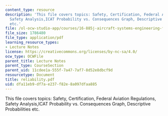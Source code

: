 ```yaml
---
content_type: resource
description: 'This file covers topics: Safety, Certification, Federal Aviation Regulations,
  Safety Analysis,ICAT Probability vs. Consequences Graph, Descriptive Probabilities
  etc.'
file: /ol-ocw-studio-app/courses/16-885j-aircraft-systems-engineering-fall-2004/dfa11eb9df7ae237f82e8a097dfaa885_reliability.pdf
file_size: 1786480
file_type: application/pdf
learning_resource_types:
- Lecture Notes
license: https://creativecommons.org/licenses/by-nc-sa/4.0/
ocw_type: OCWFile
parent_title: Lecture Notes
parent_type: CourseSection
parent_uid: 11cdee1a-555f-7a47-7af7-8d52e8dbcf9d
resourcetype: Document
title: reliability.pdf
uid: dfa11eb9-df7a-e237-f82e-8a097dfaa885
---
```

This file covers topics: Safety, Certification, Federal Aviation Regulations, Safety Analysis,ICAT Probability vs. Consequences Graph, Descriptive Probabilities etc.